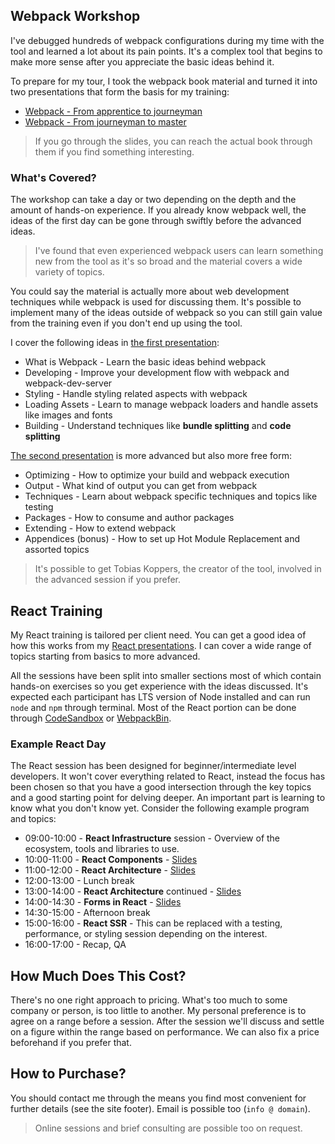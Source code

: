 ## Webpack Workshop

I've debugged hundreds of webpack configurations during my time with the tool and learned a lot about its pain points. It's a complex tool that begins to make more sense after you appreciate the basic ideas behind it.

To prepare for my tour, I took the webpack book material and turned it into two presentations that form the basis for my training:

* [Webpack - From apprentice to journeyman](http://presentations.survivejs.com/webpack-from-apprentice-to-journeyman)
* [Webpack - From journeyman to master](http://presentations.survivejs.com/webpack-from-journeyman-to-master)

> If you go through the slides, you can reach the actual book through them if you find something interesting.

### What's Covered?

The workshop can take a day or two depending on the depth and the amount of hands-on experience. If you already know webpack well, the ideas of the first day can be gone through swiftly before the advanced ideas.

> I've found that even experienced webpack users can learn something new from the tool as it's so broad and the material covers a wide variety of topics.

You could say the material is actually more about web development techniques while webpack is used for discussing them. It's possible to implement many of the ideas outside of webpack so you can still gain value from the training even if you don't end up using the tool.

I cover the following ideas in [the first presentation](http://presentations.survivejs.com/webpack-from-apprentice-to-journeyman):

* What is Webpack - Learn the basic ideas behind webpack
* Developing - Improve your development flow with webpack and webpack-dev-server
* Styling - Handle styling related aspects with webpack
* Loading Assets - Learn to manage webpack loaders and handle assets like images and fonts
* Building - Understand techniques like **bundle splitting** and **code splitting**

[The second presentation](http://presentations.survivejs.com/webpack-from-journeyman-to-master) is more advanced but also more free form:

* Optimizing - How to optimize your build and webpack execution
* Output - What kind of output you can get from webpack
* Techniques - Learn about webpack specific techniques and topics like testing
* Packages - How to consume and author packages
* Extending - How to extend webpack
* Appendices (bonus) - How to set up Hot Module Replacement and assorted topics

> It's possible to get Tobias Koppers, the creator of the tool, involved in the advanced session if you prefer.

## React Training

My React training is tailored per client need. You can get a good idea of how this works from my [React presentations](https://presentations.survivejs.com/#/1). I can cover a wide range of topics starting from basics to more advanced.

All the sessions have been split into smaller sections most of which contain hands-on exercises so you get experience with the ideas discussed. It's expected each participant has LTS version of Node installed and can run `node` and `npm` through terminal. Most of the React portion can be done through [CodeSandbox](https://codesandbox.io/) or [WebpackBin](https://www.webpackbin.com/).

### Example React Day

The React session has been designed for beginner/intermediate level developers. It won't cover everything related to React, instead the focus has been chosen so that you have a good intersection through the key topics and a good starting point for delving deeper. An important part is learning to know what you don't know yet. Consider the following example program and topics:

* 09:00-10:00 - **React Infrastructure** session - Overview of the ecosystem, tools and libraries to use.
* 10:00-11:00 - **React Components** - [Slides](https://presentations.survivejs.com/react-components/)
* 11:00-12:00 - **React Architecture** - [Slides](https://presentations.survivejs.com/react-architecture/)
* 12:00-13:00 - Lunch break
* 13:00-14:00 - **React Architecture** continued - [Slides](https://presentations.survivejs.com/react-architecture/)
* 14:00-14:30 - **Forms in React** - [Slides](https://presentations.survivejs.com/forms-in-react/)
* 14:30-15:00 - Afternoon break
* 15:00-16:00 - **React SSR** - This can be replaced with a testing, performance, or styling session depending on the interest.
* 16:00-17:00 - Recap, QA

## How Much Does This Cost?

There's no one right approach to pricing. What's too much to some company or person, is too little to another. My personal preference is to agree on a range before a session. After the session we'll discuss and settle on a figure within the range based on performance. We can also fix a price beforehand if you prefer that.

## How to Purchase?

You should contact me through the means you find most convenient for further details (see the site footer). Email is possible too (`info @ domain`).

> Online sessions and brief consulting are possible too on request.
